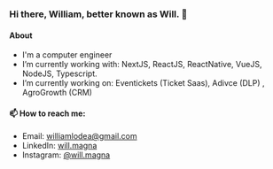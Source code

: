 ### Hi there, William, better known as Will. 👋


#### About

- I'm a computer engineer
- I’m currently working with: NextJS, ReactJS, ReactNative, VueJS, NodeJS, Typescript.
- I’m currently working on: Eventickets (Ticket Saas), Adivce (DLP) , AgroGrowth (CRM)


#### 📫 How to reach me:
- Email: williamlodea@gmail.com
- LinkedIn: [will.magna](https://www.linkedin.com/in/willmagna-eng/)
- Instagram: [@will.magna](https://www.instagram.com/will.magna/)



<!--
**willmagna/willmagna** is a ✨ _special_ ✨ repository because its `README.md` (this file) appears on your GitHub profile.

Here are some ideas to get you started:

- 🔭 I’m currently working on ...
- 🌱 I’m currently learning ...
- 👯 I’m looking to collaborate on ...
- 🤔 I’m looking for help with ...
- 💬 Ask me about ...
- 📫 How to reach me: ...
- 😄 Pronouns: ...
- ⚡ Fun fact: ...
-->



